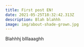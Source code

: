```yaml
---
title: First post EN!
date: 2021-05-25T18:32:42.313Z
description: Blah blahhh
image: img/about-shade-grown.jpg
---
```

Blahhhj blllaaaghh